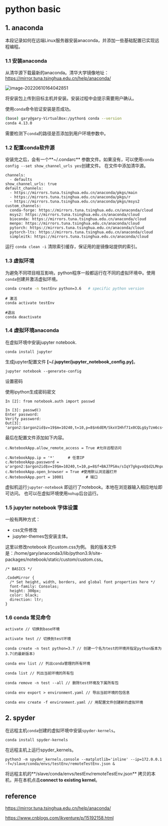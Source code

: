 # python basic 



## 1. anaconda 

本段记录如何在远端Linux服务器安装anaconda，并添加一些基础配置已实现远程编程。



### 1.1 安装anaconda

从清华源下载最新的anaconda。清华大学镜像地址：https://mirror.tuna.tsinghua.edu.cn/help/anaconda/

![image-20220610164042851](C:\Users\xfgeng2\AppData\Roaming\Typora\typora-user-images\image-20220610164042851.png)

将安装包上传到目标主机并安装。安装过程中会提示需要用户确认。



使用`conda`命令验证安装是否成功。

```sh
(base) gary@gary-VirtualBox:/python$ conda --version 
conda 4.13.0
```

需要检测下`conda`的路径是否添加到用户环境参数中。 



### 1.2 配置conda软件源

安装完之后，会有一个**~/.condarc** 参数文件。如果没有，可以使用`conda config --set show_channel_urls yes`创建文件。 在文件中添加清华源。

```
channels:
  - defaults
show_channel_urls: true
default_channels:
  - https://mirrors.tuna.tsinghua.edu.cn/anaconda/pkgs/main
  - https://mirrors.tuna.tsinghua.edu.cn/anaconda/pkgs/r
  - https://mirrors.tuna.tsinghua.edu.cn/anaconda/pkgs/msys2
custom_channels:
  conda-forge: https://mirrors.tuna.tsinghua.edu.cn/anaconda/cloud
  msys2: https://mirrors.tuna.tsinghua.edu.cn/anaconda/cloud
  bioconda: https://mirrors.tuna.tsinghua.edu.cn/anaconda/cloud
  menpo: https://mirrors.tuna.tsinghua.edu.cn/anaconda/cloud
  pytorch: https://mirrors.tuna.tsinghua.edu.cn/anaconda/cloud
  pytorch-lts: https://mirrors.tuna.tsinghua.edu.cn/anaconda/cloud
  simpleitk: https://mirrors.tuna.tsinghua.edu.cn/anaconda/cloud
```

运行 `conda clean -i` 清除索引缓存，保证用的是镜像站提供的索引。



### 1.3 虚拟环境

为避免不同项目相互影响，python程序一般都运行在不同的虚拟环境中。使用`conda`创建并激活虚拟环境。

```sh
conda create -n testEnv python=3.6   # specific python version 
```



```
# 激活
conda activate testEnv 

#退出
conda deactivate
```



### 1.4 虚拟环境anaconda

在虚拟环境中安装jupyter notebook. 

```
conda install jupyter
```

生成jupyter配置文件 **[~/.jupyter/jupyter_notebook_config.py]**。 

```
jupyter notebook --generate-config
```

设置密码

使用ipython生成密码密文

```
In [2]: from notebook.auth import passwd

In [3]: passwd()
Enter password: 
Verify password: 
Out[3]: 'argon2:$argon2id$v=19$m=10240,t=10,p=8$n6dEM/SkxVIHhf71x0CQLg$y7zm6cs+12VrI3vbmVDqxQ'
```

最后在配置文件添加如下内容。

```
c.NotebookApp.allow_remote_access = True #允许远程访问

c.NotebookApp.ip = '*'		# 任意IP
c.NotebookApp.password = u'argon2:$argon2id$v=19$m=10240,t=10,p=8$f+BAJ7PSAv/sIqY7gkgvoQ$d2LMnpuvEVQ/70KxowHKg5OI6lxoTZ+YBdgg2+Bq6/Q' 
c.NotebookApp.open_browser = True #使用默认浏览器打开
c.NotebookApp.port = 10001			# 端口
```



虚拟机运行`jupyter-notebook` 即运行了notebook。本地在浏览器输入相应地址即可访问。 也可以在虚拟环境使用`nohup`后台运行。 



### 1.5 jupyter notebook 字体设置

一般有两种方式：

- css文件修改
- jupyter-themes包安装主体。

这里以修改notebook 的custom.css为例。 我的版本文件是：/home/gary/anaconda3/lib/python3.9/site-packages/notebook/static/custom/custom.css。

```
/* BASICS */

.CodeMirror {
  /* Set height, width, borders, and global font properties here */
  font-family: Consolas;
  height: 300px;
  color: black;
  direction: ltr;
}
```



### 1.6 conda 常见命令

```
activate // 切换到base环境

activate test // 切换到test环境

conda create -n test python=3.7 // 创建一个名为test的环境并指定python版本为3.7(的最新版本)

conda env list // 列出conda管理的所有环境

conda list // 列出当前环境的所有包

conda remove -n test --all // 删除test环境及下属所有包

conda env export > environment.yaml // 导出当前环境的包信息

conda env create -f environment.yaml // 用配置文件创建新的虚拟环境
```





## 2. spyder 

在远程主机`conda`创建的虚拟环境中安装`spyder-kernels`。

```
conda install spyder-kernels
```

在远程主机上运行spyder_kernels。

```
python3 -m spyder_kernels.console --matplotlib='inline' --ip=172.0.0.1 -f=/slave/conda/envs/testEnv/remoteTestEnv.json & 
```

将远程主机的**/slave/conda/envs/testEnv/remoteTestEnv.json** 拷贝的本机，并在本机点击**connect to existing kernel**。 



## reference

https://mirror.tuna.tsinghua.edu.cn/help/anaconda/

https://www.cnblogs.com/ikventure/p/15192158.html